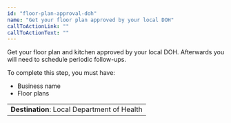 ```yaml
---
id: "floor-plan-approval-doh"
name: "Get your floor plan approved by your local DOH"
callToActionLink: ""
callToActionText: ""
---
```


Get your floor plan and kitchen approved by your local DOH. Afterwards you will need to schedule periodic follow-ups.
        
To complete this step, you must have:
- Business name
- Floor plans

||
|---|
| **Destination**: Local Department of Health |